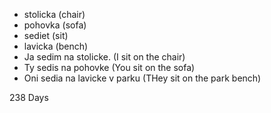 * stolicka (chair)
* pohovka (sofa)
* sediet (sit)
* lavicka (bench)
* Ja sedim na stolicke. (I sit on the chair)
* Ty sedis na pohovke (You sit on the sofa)
* Oni sedia na lavicke v parku (THey sit on the park bench)

238 Days 
